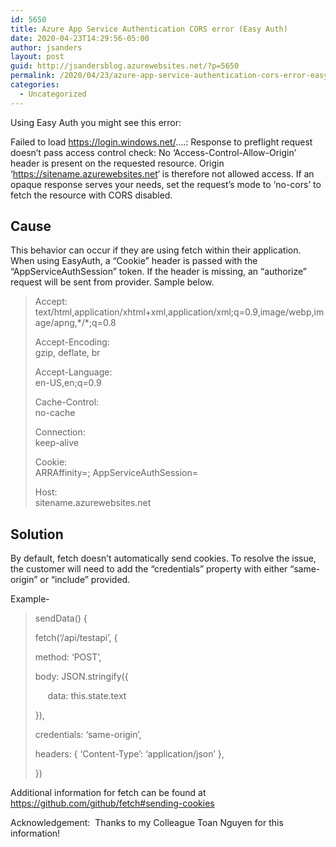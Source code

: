 ```yaml
---
id: 5650
title: Azure App Service Authentication CORS error (Easy Auth)
date: 2020-04-23T14:29:56-05:00
author: jsanders
layout: post
guid: http://jsandersblog.azurewebsites.net/?p=5650
permalink: /2020/04/23/azure-app-service-authentication-cors-error-easy-auth/
categories:
  - Uncategorized
---
```

 

Using Easy Auth you might see this error:

Failed to load <https://login.windows.net/>….: Response to preflight request doesn&#8217;t pass access control check: No &#8216;Access-Control-Allow-Origin&#8217; header is present on the requested resource. Origin &#8216;<https://sitename.azurewebsites.net>&#8216; is therefore not allowed access. If an opaque response serves your needs, set the request&#8217;s mode to &#8216;no-cors&#8217; to fetch the resource with CORS disabled.

## Cause

This behavior can occur if they are using fetch within their application. When using EasyAuth, a &#8220;Cookie&#8221; header is passed with the &#8220;AppServiceAuthSession&#8221; token. If the header is missing, an &#8220;authorize&#8221; request will be sent from provider. Sample below.

> Accept:  
> text/html,application/xhtml+xml,application/xml;q=0.9,image/webp,image/apng,\*/\*;q=0.8
> 
> Accept-Encoding:  
> gzip, deflate, br
> 
> Accept-Language:  
> en-US,en;q=0.9
> 
> Cache-Control:  
> no-cache
> 
> Connection:  
> keep-alive
> 
> Cookie:  
> ARRAffinity=<removed>; AppServiceAuthSession=<removed>
> 
> Host:  
> sitename.azurewebsites.net



## Solution

By default, fetch doesn&#8217;t automatically send cookies. To resolve the issue, the customer will need to add the &#8220;credentials&#8221; property with either &#8220;same-origin&#8221; or &#8220;include&#8221; provided.

Example-

> sendData() {
> 
> fetch(&#8216;/api/testapi&#8217;, {
> 
> method: &#8216;POST&#8217;,
> 
> body: JSON.stringify({
> 
> &nbsp;&nbsp;&nbsp;&nbsp; data: this.state.text
> 
> }),
> 
> credentials: &#8216;same-origin&#8217;,
> 
> headers: { &#8216;Content-Type&#8217;: &#8216;application/json&#8217; },
> 
> })

Additional information for fetch can be found at <https://github.com/github/fetch#sending-cookies>



Acknowledgement:&nbsp; Thanks to my Colleague Toan Nguyen for this information!